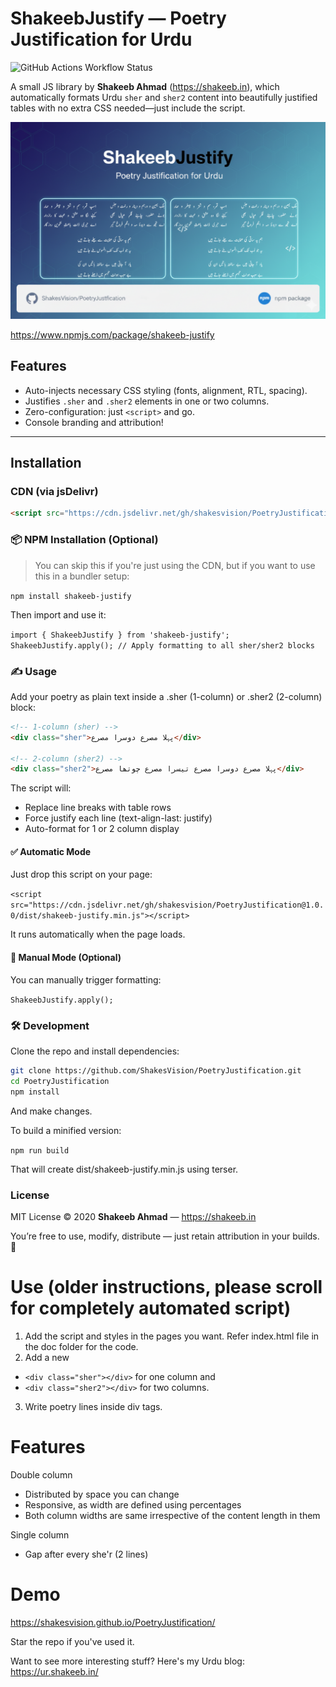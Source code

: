 # ShakeebJustify — Poetry Justification for Urdu

![GitHub Actions Workflow Status](https://img.shields.io/github/actions/workflow/status/shakesvision/PoetryJustification/pages%2Fpages-build-deployment?style=for-the-badge&logo=buddy&logoColor=%23F5C400)

A small JS library by **Shakeeb Ahmad** (https://shakeeb.in), which automatically formats Urdu `sher` and `sher2` content into beautifully justified tables with no extra CSS needed—just include the script.

[![NPM](shakeeb_justify.png)](https://www.npmjs.com/package/shakeeb-justify)

https://www.npmjs.com/package/shakeeb-justify

## Features

- Auto-injects necessary CSS styling (fonts, alignment, RTL, spacing).
- Justifies `.sher` and `.sher2` elements in one or two columns.
- Zero-configuration: just `<script>` and go.
- Console branding and attribution!

---

## Installation

### CDN (via jsDelivr)

```html
<script src="https://cdn.jsdelivr.net/gh/shakesvision/PoetryJustification@1.0.0/dist/shakeeb-justify.min.js"></script>
```

### 📦 NPM Installation (Optional)

> You can skip this if you're just using the CDN, but if you want to use this in a bundler setup:

`npm install shakeeb-justify`

Then import and use it:

`import { ShakeebJustify } from 'shakeeb-justify';  ShakeebJustify.apply(); // Apply formatting to all sher/sher2 blocks`

### ✍️ Usage

Add your poetry as plain text inside a .sher (1-column) or .sher2 (2-column) block:

```html
<!-- 1-column (sher) -->
<div class="sher">پہلا مصرع دوسرا مصرع</div>

<!-- 2-column (sher2) -->
<div class="sher2">پہلا مصرع دوسرا مصرع تیسرا مصرع چوتھا مصرع</div>
```

The script will:

- Replace line breaks with table rows
- Force justify each line (text-align-last: justify)
- Auto-format for 1 or 2 column display

#### ✅ Automatic Mode

Just drop this script on your page:

`<script src="https://cdn.jsdelivr.net/gh/shakesvision/PoetryJustification@1.0.0/dist/shakeeb-justify.min.js"></script>`

It runs automatically when the page loads.

#### 🧠 Manual Mode (Optional)

You can manually trigger formatting:

`ShakeebJustify.apply();`

### 🛠️ Development

Clone the repo and install dependencies:

```bash
git clone https://github.com/ShakesVision/PoetryJustification.git
cd PoetryJustification
npm install
```

And make changes.

To build a minified version:

`npm run build`

That will create dist/shakeeb-justify.min.js using terser.

### License

MIT License © 2020 **Shakeeb Ahmad** — https://shakeeb.in

You’re free to use, modify, distribute — just retain attribution in your builds. 🙏

# Use (older instructions, please scroll for completely automated script)

1. Add the script and styles in the pages you want. Refer index.html file in the doc folder for the code.
2. Add a new

- `<div class="sher"></div>` for one column and
- `<div class="sher2"></div>` for two columns.

3. Write poetry lines inside div tags.

# Features

Double column

- Distributed by space you can change
- Responsive, as width are defined using percentages
- Both column widths are same irrespective of the content length in them

Single column

- Gap after every she'r (2 lines)

# Demo

https://shakesvision.github.io/PoetryJustification/

Star the repo if you've used it.

Want to see more interesting stuff? Here's my Urdu blog: https://ur.shakeeb.in/
